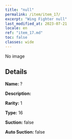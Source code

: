 ```yaml
---
title: "null"
permalink: /item/item_17/
excerpt: "Wing Fighter null"
last_modified_at: 2023-07-21
locale: en
ref: "item_17.md"
toc: false
classes: wide
---
```



 No image



## Details

 **Name:** ? 

 **Description:** 

 **Rarity:** 1 

 **Type:** 16 

 **Suction:** false 

 **Auto Suction:** false 


